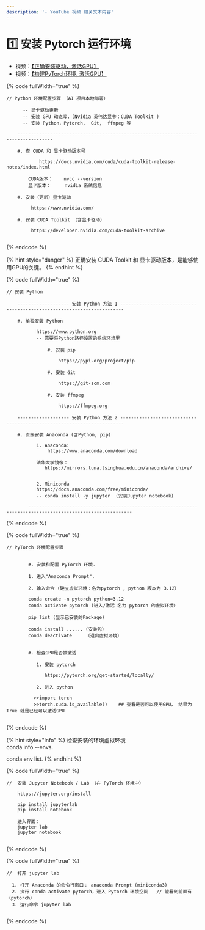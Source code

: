 ```yaml
---
description: '- YouTube 视频 相关文本内容'
---
```


# 1️⃣ 安装 Pytorch 运行环境

* 视频：[【正确安装驱动，激活GPU】](https://youtu.be/QuRvlo\_woBA)
*   视频：[【构建PyTorch环境, 激活GPU】](https://youtu.be/oc57V1rV7-4)



{% code fullWidth="true" %}
```markup
// Python 环境配置步骤 （AI 项目本地部署）

      -- 显卡驱动更新
      -- 安装 GPU 动态库，(Nvidia 英伟达显卡：CUDA Toolkit )
      -- 安装 Python，Pytorch,  Git,  ffmpeg 等

    -----------------------------------------------------------------------------------

	#. 查 CUDA 和 显卡驱动版本号

            https://docs.nvidia.com/cuda/cuda-toolkit-release-notes/index.html
            
	    CUDA版本：    nvcc --version
	    显卡版本：     nvidia 系统信息

	#. 安装（更新）显卡驱动

	     https://www.nvidia.com/  
	
	#. 安装 CUDA Toolkit （含显卡驱动）

	     https://developer.nvidia.com/cuda-toolkit-archive
	       
```
{% endcode %}

{% hint style="danger" %}
正确安装 CUDA Toolkit 和 显卡驱动版本，是能够使用GPU的关键。
{% endhint %}

{% code fullWidth="true" %}
```
// 安装 Python

	------------------- 安装 Python 方法 1 ----------------------------------------------------------------------- 
	
	#. 单独安装 Python

	       https://www.python.org
	       -- 需要将Python路径设置的系统环境里  
	
               #. 安装 pip 

                   https://pypi.org/project/pip
               
               #. 安装 Git  
          
                   https://git-scm.com
               
               #. 安装 ffmpeg     
                 
                   https://ffmpeg.org
	
	------------------- 安装 Python 方法 2 -----------------------------------------------------------------------                
                       
 	#. 直接安装 Anaconda (含Python, pip)

           1. Anaconda:
               https://www.anaconda.com/download
	
	       清华大学镜像：
	          https://mirrors.tuna.tsinghua.edu.cn/anaconda/archive/
	
	
           2. Miniconda
	       https://docs.anaconda.com/free/miniconda/
	       -- conda install -y jupyter  (安装Jupyter notebook)
  	                      
        ------------------------------------------------------------------------------------------------------------
```
{% endcode %}

{% code fullWidth="true" %}
```
// PyTorch 环境配置步骤

       
        #. 安装和配置 PyTorch 环境.
		
		1. 进入"Anaconda Prompt".
		
		2. 输入命令 (建立虚拟环境：名为pytorch , python 版本为 3.12）
		
		conda create -n pytorch python=3.12
		conda activate pytorch (进入/激活 名为 pytorch 的虚拟环境）
		
		pip list (显示已安装的Package)
		
		conda install ...... (安装包）
		conda deactivate     （退出虚拟环境）
        
        
        #. 检查GPU是否被激活
        
	       1. 安装 pytorch
	
	          https://pytorch.org/get-started/locally/

	       2. 进入 python
	
		  >>import torch    
		  >>torch.cuda.is_available()    ## 查看是否可以使用GPU， 结果为True 就是已经可以激活GPU
		
```
{% endcode %}

{% hint style="info" %}
检查安装的环境虚拟环境\
conda info --envs.

conda env list.
{% endhint %}

{% code fullWidth="true" %}
```
//  安装 Jupyter Notebook / Lab （在 PyTorch 环境中）

	https://jupyter.org/install
	
	pip install jupyterlab
	pip install notebook     
	
	进入界面：
	jupyter lab
	jupyter notebook 
	
```
{% endcode %}

{% code fullWidth="true" %}
```
//  打开 jupyter lab

  1. 打开 Anaconda 的命令行窗口： anaconda Prompt (miniconda3)
  2. 执行 conda activate pytorch，进入 Pytorch 环境空间   // 能看到前面有（pytorch）
  3. 运行命令 jupyter lab
  
```
{% endcode %}
